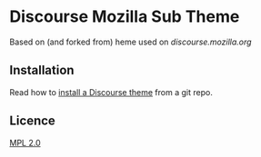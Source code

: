 # Discourse Mozilla Sub Theme

Based on (and forked from) heme used on *discourse.mozilla.org*

## Installation

Read how to [install a Discourse theme](https://meta.discourse.org/t/how-do-i-install-a-theme-or-theme-component/63682) from a git repo.

## Licence

[MPL 2.0](https://www.mozilla.org/MPL/2.0/)
